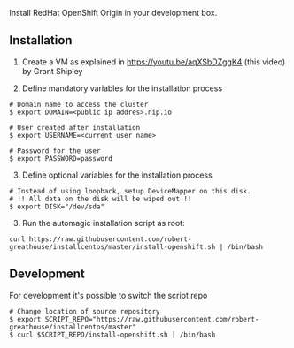 Install RedHat OpenShift Origin in your development box.

## Installation

1. Create a VM as explained in https://youtu.be/aqXSbDZggK4 (this video) by Grant Shipley

2. Define mandatory variables for the installation process

```
# Domain name to access the cluster
$ export DOMAIN=<public ip addres>.nip.io 

# User created after installation
$ export USERNAME=<current user name>

# Password for the user
$ export PASSWORD=password
```

3. Define optional variables for the installation process

```
# Instead of using loopback, setup DeviceMapper on this disk.
# !! All data on the disk will be wiped out !!
$ export DISK="/dev/sda"
```

3. Run the automagic installation script as root:

```
curl https://raw.githubusercontent.com/robert-greathouse/installcentos/master/install-openshift.sh | /bin/bash
```

## Development

For development it's possible to switch the script repo

```
# Change location of source repository
$ export SCRIPT_REPO="https://raw.githubusercontent.com/robert-greathouse/installcentos/master"
$ curl $SCRIPT_REPO/install-openshift.sh | /bin/bash
```
